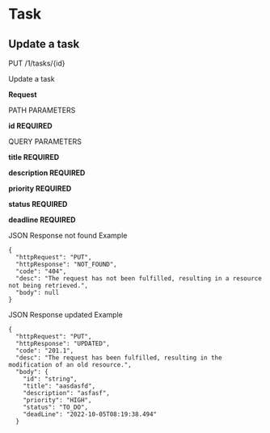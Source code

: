 # Task

## Update a task

PUT /1/tasks/{id}

Update a task

**Request**

PATH PARAMETERS

**id REQUIRED**

QUERY PARAMETERS

**title REQUIRED**

**description REQUIRED**

**priority REQUIRED**

**status REQUIRED**

**deadline REQUIRED**


JSON Response not found Example

``` 
{
  "httpRequest": "PUT",
  "httpResponse": "NOT_FOUND",
  "code": "404",
  "desc": "The request has not been fulfilled, resulting in a resource not being retrieved.",
  "body": null
}
```


JSON Response updated Example

``` 
{
  "httpRequest": "PUT",
  "httpResponse": "UPDATED",
  "code": "201.1",
  "desc": "The request has been fulfilled, resulting in the modification of an old resource.",
  "body": {
    "id": "string",
    "title": "aasdasfd",
    "description": "asfasf",
    "priority": "HIGH",
    "status": "TO_DO",
    "deadLine": "2022-10-05T08:19:38.494"
  }
```